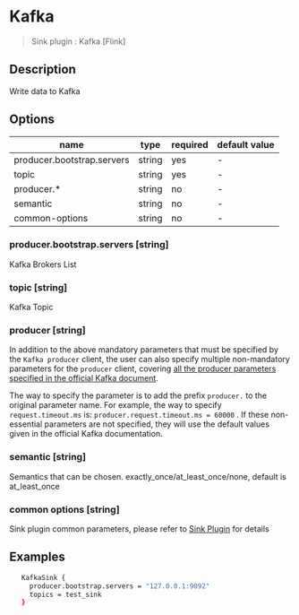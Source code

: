 # Kafka

> Sink plugin : Kafka [Flink]

## Description

Write data to Kafka

## Options

| name                       | type   | required | default value |
| -------------------------- | ------ | -------- | ------------- |
| producer.bootstrap.servers | string | yes      | -             |
| topic                      | string | yes      | -             |
| producer.*                 | string | no       | -             |
| semantic                   | string | no       | -             |
| common-options             | string | no       | -             |

### producer.bootstrap.servers [string]

Kafka Brokers List

### topic [string]

Kafka Topic

### producer [string]

In addition to the above mandatory parameters that must be specified by the `Kafka producer` client, the user can also specify multiple non-mandatory parameters for the `producer` client, covering [all the producer parameters specified in the official Kafka document](https://kafka.apache.org/documentation.html#producerconfigs).

The way to specify the parameter is to add the prefix `producer.` to the original parameter name. For example, the way to specify `request.timeout.ms` is: `producer.request.timeout.ms = 60000` . If these non-essential parameters are not specified, they will use the default values given in the official Kafka documentation.

### semantic [string]
Semantics that can be chosen. exactly_once/at_least_once/none, default is at_least_once

### common options [string]

Sink plugin common parameters, please refer to [Sink Plugin](./sink-plugin.md) for details

## Examples

```bash
   KafkaSink {
     producer.bootstrap.servers = "127.0.0.1:9092"
     topics = test_sink
   }
```
